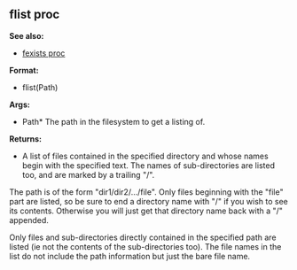 ## flist proc
**See also:**
*   [fexists proc](/proc/fexists)
<!-- -->
**Format:**
*   flist(Path)
<!-- -->
**Args:**
*   Path* The path in the filesystem to get a listing of.
<!-- -->
**Returns:**
*   A list of files contained in the specified directory and whose names
    begin with the specified text. The names of sub-directories are
    listed too, and are marked by a trailing \"/\".


The path is of the form \"dir1/dir2/\.../file\". Only files
beginning with the \"file\" part are listed, so be sure to end a
directory name with \"/\" if you wish to see its contents. Otherwise you
will just get that directory name back with a \"/\" appended.


Only files and sub-directories directly contained in the
specified path are listed (ie not the contents of the sub-directories
too). The file names in the list do not include the path information but
just the bare file name.
